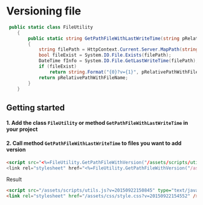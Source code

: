 # Versioning file
```c#
 public static class FileUtility
    {
        public static string GetPathFileWithLastWriteTime(string pRelativePathWithFileName)
        {
            string filePath = HttpContext.Current.Server.MapPath(string.Format("{0}", pRelativePathWithFileName));
            bool fileExist = System.IO.File.Exists(filePath);
            DateTime fInfo = System.IO.File.GetLastWriteTime(filePath);
            if (fileExist)
                return string.Format("{0}?v={1}", pRelativePathWithFileName, fInfo.ToString("yyyymmddHHmmss"));
            return pRelativePathWithFileName;
        }
    }
```
## Getting started
#### 1. Add the class `FileUtility` or method `GetPathFileWithLastWriteTime` in your project
#### 2. Call method `GetPathFileWithLastWriteTime` to files you want to add version
```html
<script src="<%=FileUtility.GetPathFileWithVersion("/assets/scripts/utils.js") %>" type="text/javascript"></script>
<link rel="stylesheet" href="<%=FileUtility.GetPathFileWithVersion("/assets/css/style.css") %>" />
```
Result
```html
<script src="/assets/scripts/utils.js?v=20150922150845" type="text/javascript"></script>
<link rel="stylesheet" href="/assets/css/style.css?v=20150922154552" />
```
